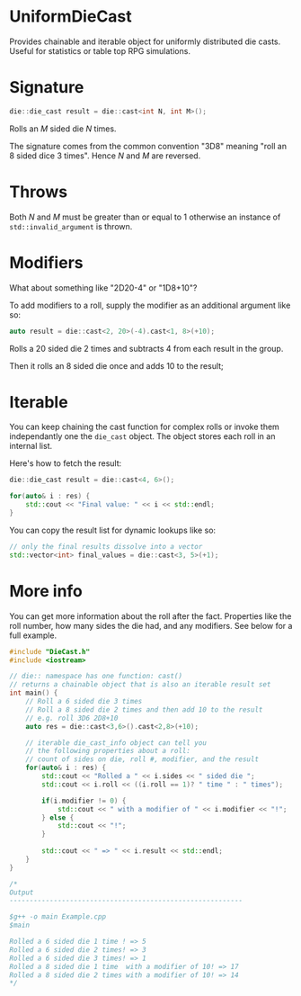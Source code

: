 # UniformDieCast
Provides chainable and iterable object for uniformly distributed die casts. 
Useful for statistics or table top RPG simulations.

# Signature
```cpp
die::die_cast result = die::cast<int N, int M>();
```

Rolls an _M_ sided die _N_ times. 

The signature comes from the common convention "3D8" meaning "roll an 8 sided dice 3 times". Hence _N_ and _M_ are reversed.

# Throws

Both _N_ and _M_ must be greater than or equal to 1 otherwise an instance of `std::invalid_argument` is thrown.

# Modifiers

What about something like "2D20-4" or "1D8+10"?

To add modifiers to a roll, supply the modifier as an additional argument like so:

```cpp
auto result = die::cast<2, 20>(-4).cast<1, 8>(+10);
```

Rolls a 20 sided die 2 times and subtracts 4 from each result in the group.

Then it rolls an 8 sided die once and adds 10 to the result;

# Iterable
You can keep chaining the cast function for complex rolls or invoke them independantly
one the `die_cast` object. The object stores each roll in an internal list. 

Here's how to fetch the result:

```cpp
die::die_cast result = die::cast<4, 6>();

for(auto& i : res) {
    std::cout << "Final value: " << i << std::endl;
}
```

You can copy the result list for dynamic lookups like so:

```cpp
// only the final results dissolve into a vector
std::vector<int> final_values = die::cast<3, 5>(+1);
```

# More info
You can get more information about the roll after the fact. 
Properties like the roll number, how many sides the die had, and any modifiers.
See below for a full example.

```cpp
#include "DieCast.h"
#include <iostream>

// die:: namespace has one function: cast()
// returns a chainable object that is also an iterable result set
int main() {
    // Roll a 6 sided die 3 times 
    // Roll a 8 sided die 2 times and then add 10 to the result
    // e.g. roll 3D6 2D8+10
    auto res = die::cast<3,6>().cast<2,8>(+10);

    // iterable die_cast_info object can tell you
    // the following properties about a roll:
    // count of sides on die, roll #, modifier, and the result
    for(auto& i : res) {
        std::cout << "Rolled a " << i.sides << " sided die ";
        std::cout << i.roll << ((i.roll == 1)? " time " : " times");

        if(i.modifier != 0) {
            std::cout << " with a modifier of " << i.modifier << "!";
        } else {
            std::cout << "!";
        }
        
        std::cout << " => " << i.result << std::endl;
    }
}

/*
Output
----------------------------------------------------------

$g++ -o main Example.cpp
$main

Rolled a 6 sided die 1 time ! => 5
Rolled a 6 sided die 2 times! => 3
Rolled a 6 sided die 3 times! => 1
Rolled a 8 sided die 1 time  with a modifier of 10! => 17
Rolled a 8 sided die 2 times with a modifier of 10! => 14
*/
```

